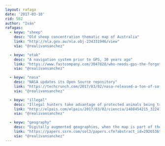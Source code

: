 ```yaml
---
layout: rafaga
date: '2017-03-10'
rid: 562
author: "Iván"
rafagas:
  - keyw: "sheep"
    desc: "Old sheep concentration thematic map of Australia"
    link: "http://nla.gov.au/nla.obj-234331946/view"
    via: "@realivansanchez"

  - keyw: "etak"
    desc: "A navigation system prior to GPS, 30 years ago"
    link: "https://www.fastcompany.com/3047828/who-needs-gps-the-forgotten-story-of-etaks-amazing-1985-car-navigation-system"
    via: "@realivansanchez"

  - keyw: "nasa"
    desc: "NASA updates its Open Source repository"
    link: "https://techcrunch.com/2017/03/02/nasa-released-a-ton-of-software-for-free-and-heres-some-you-should-try/"
    via: "@realivansanchez"

  - keyw: "illegal"
    desc: "Illegal hunters take advantage of protected animals being tracked with GPS"
    link: "http://elpais.com/elpais/2017/03/02/ciencia/1488454215_322416.html"
    via: "@realivansanchez"

  - keyw: "geography"
    desc: "Digitally augmented geographies, when the map is part of the territory"
    link: "https://papers.ssrn.com/sol3/papers.cfm?abstract_id=2926536"
    via: "@realivansanchez"
---
```


